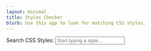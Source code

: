 ```yaml
---
layout: minimal
title: Styles Checker
blurb: Use this app to look for matching CSS styles.
---
```



<style>
#search-container {
margin-bottom: 20px;
}
#suggestions {
border: 1px solid #ccc;
max-height: 200px;
overflow-y: auto;
padding: 5px;
display: none;
}
.suggestion {
padding: 5px;
cursor: pointer;
}
.suggestion:hover {
background-color: #f0f0f0;
}
#exact-match {
color: green;
font-weight: bold;
margin-top: 10px;
}
</style>


<div id="search-container">
<label for="search-input">Search CSS Styles:</label>
<input type="text" id="search-input" placeholder="Start typing a style...">
</div>

<div id="suggestions"></div>
<div id="exact-match"></div>

<script>
const styles = [
".avatar-lg",
".avatar-md",
".avatar-sm",
".benifits-item",
".benifits-item .feature-icon",
".benifits-itemafter",
".benifits-itemhover",
".btn",
".btn.apolo-btn",
".btn.apolo-btnbefore",
".btn.apolo-btnafter",
".btn.apolo-btnfocus",
".btn.apolo-btnfocusafter",
".btn.apolo-btnhover",
".btnactive",
".btnfocus",
".btnhover",
".button-group",
".card-header .btn",
".card-header .btn.collapsed",
".card-header .btn.collapsedafter",
".card-header .btnactive",
".card-header .btnfocus",
".card-header .btnhover",
".card-header .btnafter",
".client-rating",
".container",
".contact-box",
".contact-us",
".copyright-area",
".discover-list",
".download-area",
".download-thumb",
".features-slider-wrapper",
".form-control",
".form-controlfocus",
".fw-3",
".fw-4",
".fw-5",
".fw-6",
".fw-7",
".h-100vh",
".height-emulator",
".icon",
".icon-box.icon-1",
".icon-box.icon-1hover",
".icon-box.icon-2",
".icon-box.icon-2hover",
".icon-box.icon-3",
".icon-box.icon-3hover",
".icon-box.icon-4",
".icon-box.icon-4hover",
".main",
".more-features-thumb .thumb-one",
".more-features-thumb .thumb-two",
".navbar",
".navbar .navbar-brand-sticky",
".navbar .navbar-nav",
".navbar-dark",
".navbar-dark.navbar-sticky-on",
".navbar-sticky",
".navbar-sticky-moved-up",
".navbar-sticky-on",
".navbar-sticky-transitioned",
".op-5",
".overlay-dark",
".overlay-darkafter",
".owl-carousel",
".owl-nextfocus",
".owl-prevfocus",
".preloader-main",
".preloader-main .loader-section",
".preloader-main .loader-section.section-left",
".preloader-main .loader-section.section-right",
".preloader-main .loaded .preloader",
".preloader-main .loaded .section-left",
".preloader-main .loaded .section-right",
".preloader-main .preloader",
".preloader-main .preloader-wapper",
".preloader-main.circle.dotnth-of-type(1)",
".preloader-main.circle.dotnth-of-type(2)",
".price-header .plan-title",
".price-plan-area",
".price-plan-wrapper",
".section",
".section-heading",
".shape-bottom",
".screenshots-area",
".single-counter",
".single-price-plan",
".single-price-plan .plan-features",
".single-price-plan .plan-select",
".single-screenshot",
".single-team",
".statistic-area",
".store-buttons",
".store-buttons.store-black",
".subscribe-area",
".subscribe-form",
".testimonial-area .owl-carousel",
".testimonial-area .owl-item",
".welcome-area",
".welcome-area .shape-bottom",
".welcome-area.bg-overlayafter",
".welcome-thumb"
];

const input = document.getElementById('search-input');
const suggestionsDiv = document.getElementById('suggestions');
const exactMatchDiv = document.getElementById('exact-match');

input.addEventListener('input', () => {
const query = input.value.toLowerCase();
suggestionsDiv.innerHTML = '';
exactMatchDiv.textContent = '';

if (query) {
const matches = styles.filter(style => style.toLowerCase().includes(query));

if (matches.length >= 10) {
suggestionsDiv.style.display = 'block';
matches.slice(0, 10).forEach(match => {
const suggestion = document.createElement('div');
suggestion.textContent = match;
suggestion.className = 'suggestion';
suggestionsDiv.appendChild(suggestion);
});
} else {
suggestionsDiv.style.display = 'none';
}

if (matches.includes(query)) {
exactMatchDiv.textContent = 'There is a matching style in the existing CSS';
}
} else {
suggestionsDiv.style.display = 'none';
}
});

suggestionsDiv.addEventListener('click', (event) => {
if (event.target.classList.contains('suggestion')) {
input.value = event.target.textContent;
suggestionsDiv.style.display = 'none';
exactMatchDiv.textContent = 'There is a matching style in the existing CSS';
}
});
</script>







